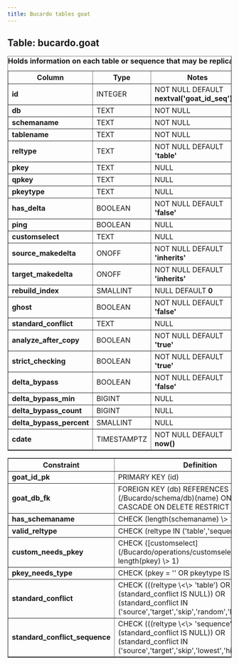 ```yaml
---
title: Bucardo tables goat
---
```



<h2>
Table: bucardo.goat

</h2>
<table border="1" cellpadding="3">
<caption style="white-space: nowrap">
<b>Holds information on each table or sequence that may be replicated</b>

</caption>
<tr>
<th>
Column

</th>
<th>
Type

</th>
<th>
Notes

</th>
</tr>
<tr>
<td>
<b>id</b>

</td>
<td>
INTEGER

</td>
<td>
NOT NULL DEFAULT <b>nextval('goat_id_seq')</b>

</td>
</tr>
<tr>
<td>
<b>db</b>

</td>
<td>
TEXT

</td>
<td>
NOT NULL

</td>
</tr>
<tr>
<td>
<b>schemaname</b>

</td>
<td>
TEXT

</td>
<td>
NOT NULL

</td>
</tr>
<tr>
<td>
<b>tablename</b>

</td>
<td>
TEXT

</td>
<td>
NOT NULL

</td>
</tr>
<tr>
<td>
<b>reltype</b>

</td>
<td>
TEXT

</td>
<td>
NOT NULL DEFAULT <b>'table'</b>

</td>
</tr>
<tr>
<td>
<b>pkey</b>

</td>
<td>
TEXT

</td>
<td>
NULL

</td>
</tr>
<tr>
<td>
<b>qpkey</b>

</td>
<td>
TEXT

</td>
<td>
NULL

</td>
</tr>
<tr>
<td>
<b>pkeytype</b>

</td>
<td>
TEXT

</td>
<td>
NULL

</td>
</tr>
<tr>
<td>
<b>has_delta</b>

</td>
<td>
BOOLEAN

</td>
<td>
NOT NULL DEFAULT <b>'false'</b>

</td>
</tr>
<tr>
<td>
<b>ping</b>

</td>
<td>
BOOLEAN

</td>
<td>
NULL

</td>
</tr>
<tr>
<td>
<b>customselect</b>

</td>
<td>
TEXT

</td>
<td>
NULL

</td>
</tr>
<tr>
<td>
<b>source_makedelta</b>

</td>
<td>
ONOFF

</td>
<td>
NOT NULL DEFAULT <b>'inherits'</b>

</td>
</tr>
<tr>
<td>
<b>target_makedelta</b>

</td>
<td>
ONOFF

</td>
<td>
NOT NULL DEFAULT <b>'inherits'</b>

</td>
</tr>
<tr>
<td>
<b>rebuild_index</b>

</td>
<td>
SMALLINT

</td>
<td>
NULL DEFAULT <b>0</b>

</td>
</tr>
<tr>
<td>
<b>ghost</b>

</td>
<td>
BOOLEAN

</td>
<td>
NOT NULL DEFAULT <b>'false'</b>

</td>
</tr>
<tr>
<td>
<b>standard_conflict</b>

</td>
<td>
TEXT

</td>
<td>
NULL

</td>
</tr>
<tr>
<td>
<b>analyze_after_copy</b>

</td>
<td>
BOOLEAN

</td>
<td>
NOT NULL DEFAULT <b>'true'</b>

</td>
</tr>
<tr>
<td>
<b>strict_checking</b>

</td>
<td>
BOOLEAN

</td>
<td>
NOT NULL DEFAULT <b>'true'</b>

</td>
</tr>
<tr>
<td>
<b>delta_bypass</b>

</td>
<td>
BOOLEAN

</td>
<td>
NOT NULL DEFAULT <b>'false'</b>

</td>
</tr>
<tr>
<td>
<b>delta_bypass_min</b>

</td>
<td>
BIGINT

</td>
<td>
NULL

</td>
</tr>
<tr>
<td>
<b>delta_bypass_count</b>

</td>
<td>
BIGINT

</td>
<td>
NULL

</td>
</tr>
<tr>
<td>
<b>delta_bypass_percent</b>

</td>
<td>
SMALLINT

</td>
<td>
NULL

</td>
</tr>
<tr>
<td>
<b>cdate</b>

</td>
<td>
TIMESTAMPTZ

</td>
<td>
NOT NULL DEFAULT <b>now()</b>

</td>
</tr>
</table>
<table border="1" cellpadding="3" style="margin-top: 15px">
<tr>
<th>
Constraint

</th>
<th>
Definition

</th>
</tr>
<tr>
<td>
<b>goat_id_pk</b>

</td>
<td>
PRIMARY KEY (id)

</td>
</tr>
<tr>
<td>
<b>goat_db_fk</b>

</td>
<td>
FOREIGN KEY (db) REFERENCES [bucardo.db](/Bucardo/schema/db)(name) ON UPDATE CASCADE ON DELETE RESTRICT

</td>
</tr>
<tr>
<td>
<b>has_schemaname</b>

</td>
<td>
CHECK (length(schemaname) \> 1)

</td>
</tr>
<tr>
<td>
<b>valid_reltype</b>

</td>
<td>
CHECK (reltype IN ('table','sequence'))

</td>
</tr>
<tr>
<td>
<b>custom_needs_pkey</b>

</td>
<td>
CHECK ([customselect](/Bucardo/operations/customselect) IS NULL OR length(pkey) \> 1)

</td>
</tr>
<tr>
<td>
<b>pkey_needs_type</b>

</td>
<td>
CHECK (pkey = '' OR pkeytype IS NOT NULL)

</td>
</tr>
<tr>
<td>
<b>standard_conflict</b>

</td>
<td>
CHECK (((reltype \<\> 'table') OR (standard_conflict IS NULL)) OR (standard_conflict IN ('source','target','skip','random','latest','abort')))

</td>
</tr>
<tr>
<td>
<b>standard_conflict_sequence</b>

</td>
<td>
CHECK (((reltype \<\> 'sequence') OR (standard_conflict IS NULL)) OR (standard_conflict IN ('source','target','skip','lowest','highest')))

</td>
</tr>
</table>
